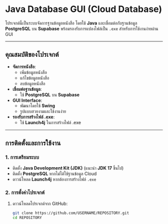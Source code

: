 # Java Database GUI (Cloud Database)

โปรเจกต์นี้เป็นระบบจัดการฐานข้อมูลหนังสือ โดยใช้ **Java** และเชื่อมต่อกับฐานข้อมูล **PostgreSQL** บน **Supabase** พร้อมรองรับการแปลงไฟล์เป็น `.exe` สำหรับการใช้งานง่ายผ่าน GUI

---

## คุณสมบัติของโปรเจกต์

- **จัดการหนังสือ**:
  - เพิ่มข้อมูลหนังสือ
  - แก้ไขข้อมูลหนังสือ
  - ลบข้อมูลหนังสือ
- **เชื่อมต่อฐานข้อมูล**:
  - ใช้ **PostgreSQL** บน **Supabase**
- **GUI Interface**:
  - พัฒนาโดยใช้ **Swing**
  - รูปแบบสวยงามและใช้งานง่าย
- **รองรับการสร้างไฟล์ .exe**:
  - ใช้ **Launch4j** ในการสร้างไฟล์ .exe

---

## การติดตั้งและการใช้งาน

### 1. การเตรียมระบบ
- ติดตั้ง **Java Development Kit (JDK)** (แนะนำ **JDK 17** ขึ้นไป)
- ติดตั้ง **PostgreSQL** หากไม่ได้ใช้ฐานข้อมูล Cloud
- ดาวน์โหลด **Launch4j** หากต้องการสร้างไฟล์ `.exe`

### 2. การตั้งค่าโปรเจกต์
1. ดาวน์โหลดโปรเจกต์จาก GitHub:
   ```bash
   git clone https://github.com/USERNAME/REPOSITORY.git
   cd REPOSITORY
